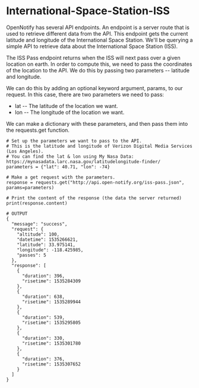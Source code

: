 # International-Space-Station-ISS
OpenNotify has several API endpoints. An endpoint is a server route that is used to retrieve different data from the API. This endpoint gets the current latitude and longitude of the International Space Station. We'll be querying a simple API to retrieve data about the International Space Station (ISS). 

The ISS Pass endpoint returns when the ISS will next pass over a given location on earth. In order to compute this, we need to pass the coordinates of the location to the API. We do this by passing two parameters -- latitude and longitude.

We can do this by adding an optional keyword argument, params, to our request. In this case, there are two parameters we need to pass:

* lat -- The latitude of the location we want.
* lon -- The longitude of the location we want.

We can make a dictionary with these parameters, and then pass them into the requests.get function.

```
# Set up the parameters we want to pass to the API.
# This is the latitude and longitude of Verizon Digital Media Services (Los Angeles).
# You can find the lat & lon using My Nasa Data: https://mynasadata.larc.nasa.gov/latitudelongitude-finder/
parameters = {"lat": 40.71, "lon": -74}

# Make a get request with the parameters.
response = requests.get("http://api.open-notify.org/iss-pass.json", params=parameters)

# Print the content of the response (the data the server returned)
print(response.content)
```

```
# OUTPUT
{
  "message": "success", 
  "request": {
    "altitude": 100, 
    "datetime": 1535266621, 
    "latitude": 33.975141, 
    "longitude": -118.425985, 
    "passes": 5
  }, 
  "response": [
    {
      "duration": 396, 
      "risetime": 1535284309
    }, 
    {
      "duration": 638, 
      "risetime": 1535289944
    }, 
    {
      "duration": 539, 
      "risetime": 1535295805
    }, 
    {
      "duration": 330, 
      "risetime": 1535301780
    }, 
    {
      "duration": 376, 
      "risetime": 1535307652
    }
  ]
}
```
